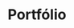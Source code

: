 ---
title: "Portfólio"
layout: collection
permalink: /pt/portfolio/
collection: portfolio
entries_layout: grid
lang: pt
---